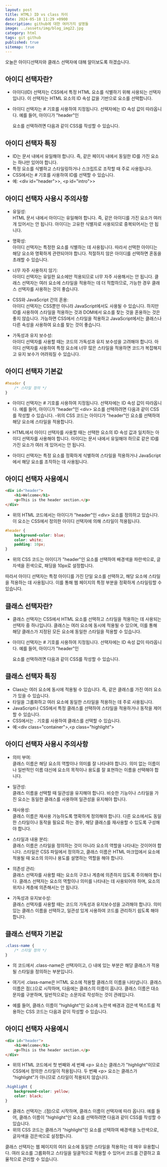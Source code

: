 ```yaml
---
layout: post
title: HTML) ID vs class 차이
date: 2024-05-18 11:29 +0900
description: github에 대한 여러가지 설명들
image: ../assets/img/blog_img22.jpg
category: html
tags: git github
published: true
sitemap: true
---
```


오늘은 아이디선택자와 클래스 선택자에 대해 알이보도록 하겠습니다. 

## 아이디 선택자란?
- 아이디(ID) 선택자는 CSS에서 특정 HTML 요소를 식별하기 위해 사용되는 선택자입니다. 이 선택자는 HTML 요소의 ID 속성 값을 기반으로 요소를 선택합니다.

- 아이디 선택자는 # 기호를 사용하여 지정됩니다. 선택자에는 ID 속성 값이 따라옵니다. 예를 들어, 아이디가 "header"인 <div> 요소를 선택하려면 다음과 같이 CSS를 작성할 수 있습니다.

## 아이디 선택자 특징
- ID는 문서 내에서 유일해야 합니다. 즉, 같은 페이지 내에서 동일한 ID를 가진 요소는 하나만 있어야 합니다.
- 특정 요소를 식별하고 스타일링하거나 스크립트로 조작할 때 주로 사용됩니다.
- CSS에서는 # 기호를 사용하여 ID를 선택할 수 있습니다.
- 예: &lt;div id="header">&gt;, &lt;p id="intro">&gt;

## 아이디 선택자 사용시 주의사항
- 유일성:       
HTML 문서 내에서 아이디는 유일해야 합니다. 즉, 같은 아이디를 가진 요소가 여러 개 있어서는 안 됩니다. 아이디는 고유한 식별자로 사용되므로 중복되어서는 안 됩니다.

- 명확성:       
아이디 선택자는 특정한 요소를 식별하는 데 사용됩니다. 따라서 선택한 아이디는 해당 요소와 명확하게 관련되어야 합니다. 적절하지 않은 아이디를 선택하면 혼동을 초래할 수 있습니다.

- 너무 자주 사용하지 않기:       
아이디 선택자는 유일한 요소에만 적용되므로 너무 자주 사용해서는 안 됩니다. 클래스 선택자는 여러 요소에 스타일을 적용하는 데 더 적합하므로, 가능한 경우 클래스 선택자를 사용하는 것이 좋습니다.
      
- CSS와 JavaScript 간의 혼용:       
아이디 선택자는 CSS뿐만 아니라 JavaScript에서도 사용될 수 있습니다. 하지만 ID를 사용하여 스타일을 적용하는 것과 DOM에서 요소를 찾는 것을 혼용하는 것은 좋지 않습니다. 가능하면 CSS에서 스타일을 적용하고 JavaScript에서는 클래스나 다른 속성을 사용하여 요소를 찾는 것이 좋습니다.

- 가독성과 유지 보수성:       
아이디 선택자를 사용할 때는 코드의 가독성과 유지 보수성을 고려해야 합니다. 아이디 선택자를 사용하여 특정 요소에 너무 많은 스타일을 적용하면 코드가 복잡해지고 유지 보수가 어려워질 수 있습니다.

## 아이디 선택자 기본값

````css
#header {
    /* 스타일 정의 */
}
````

- 아이디 선택자는 # 기호를 사용하여 지정됩니다. 선택자에는 ID 속성 값이 따라옵니다. 예를 들어, 아이디가 "header"인 &lt;div&gt; 요소를 선택하려면 다음과 같이 CSS를 작성할 수 있습니다.
-위의 CSS 코드는 아이디가 "header"인 요소를 선택하여 해당 요소에 스타일을 적용합니다.

- HTML에서 아이디 선택자를 사용할 때는 선택한 요소의 ID 속성 값과 일치하는 아이디 선택자를 사용해야 합니다. 아이디는 문서 내에서 유일해야 하므로 같은 ID를 가진 요소가 여러 개 있어서는 안 됩니다.

- 아이디 선택자는 특정 요소를 정확하게 식별하여 스타일을 적용하거나 JavaScript에서 해당 요소를 조작하는 데 사용됩니다.

## 아이디 선택자 사용예시

````html
<div id="header">
    <h1>Welcome</h1>
    <p>This is the header section.</p>
</div>
````
- 위의 HTML 코드에서는 아이디가 "header"인 &lt;div&gt; 요소를 정의하고 있습니다. 이 요소는 CSS에서 정의한 아이디 선택자에 의해 스타일이 적용됩니다.

````css
#header {
    background-color: blue;
    color: white;
    padding: 10px;
}
````
- 위의 CSS 코드는 아이디가 "header"인 요소를 선택하여 배경색을 파란색으로, 글자색을 흰색으로, 패딩을 10px로 설정합니다.

따라서 아이디 선택자는 특정 아이디를 가진 단일 요소를 선택하고, 해당 요소에 스타일을 적용하는 데 사용됩니다. 이를 통해 웹 페이지의 특정 부분을 정확하게 스타일링할 수 있습니다.

## 클래스 선택자란?
- 클래스 선택자는 CSS에서 HTML 요소를 선택하고 스타일을 적용하는 데 사용되는 선택자 중 하나입니다. 클래스는 여러 요소에 동시에 적용될 수 있으며, 이를 통해 해당 클래스가 지정된 모든 요소에 동일한 스타일을 적용할 수 있습니다.

- 아이디 선택자는 # 기호를 사용하여 지정됩니다. 선택자에는 ID 속성 값이 따라옵니다. 예를 들어, 아이디가 "header"인 <div> 요소를 선택하려면 다음과 같이 CSS를 작성할 수 있습니다.

## 클래스 선택자 특징
- Class는 여러 요소에 동시에 적용될 수 있습니다. 즉, 같은 클래스를 가진 여러 요소가 있을 수 있습니다.
- 타일을 그룹화하고 여러 요소에 동일한 스타일을 적용하는 데 주로 사용됩니다.
- JavaScript나 CSS에서 특정 클래스를 선택하여 스타일을 적용하거나 동작을 제어할 수 있습니다.
- CSS에서는 . 기호를 사용하여 클래스를 선택할 수 있습니다.
- 예:&lt;div class="container"&gt;,&lt;p class="highlight"&gt;

## 아이디 선택자 사용시 주의사항
- 의미 부여:       
클래스 이름은 해당 요소의 역할이나 의미를 잘 나타내야 합니다. 의미 없는 이름이나 일반적인 이름 대신에 요소의 목적이나 용도를 잘 표현하는 이름을 선택해야 합니다.

- 일관성:      
클래스 이름을 선택할 때 일관성을 유지해야 합니다. 비슷한 기능이나 스타일을 가진 요소는 동일한 클래스를 사용하여 일관성을 유지해야 합니다.

- 재사용성:       
클래스 이름은 재사용 가능하도록 명확하게 정의해야 합니다. 다른 요소에서도 동일한 스타일이나 동작을 필요로 하는 경우, 해당 클래스를 재사용할 수 있도록 구성해야 합니다.

- 스타일과 내용 분리:       
클래스 이름은 스타일을 정의하는 것이 아니라 요소의 역할을 나타내는 것이어야 합니다. 스타일은 CSS 파일에서 정의하고, 클래스 이름은 HTML 마크업에서 요소에 적용될 때 요소의 의미나 용도를 설명하는 역할을 해야 합니다.

- 의존성 관리:       
클래스 선택자를 사용할 때는 요소의 구조나 계층에 의존하지 않도록 주의해야 합니다. 클래스 선택자는 요소의 역할이나 의미를 나타내는 데 사용되어야 하며, 요소의 위치나 계층에 의존해서는 안 됩니다.

- 가독성과 유지보수성:       
클래스 선택자를 사용할 때는 코드의 가독성과 유지보수성을 고려해야 합니다. 의미 있는 클래스 이름을 선택하고, 일관성 있게 사용하여 코드를 관리하기 쉽도록 해야 합니다.

## 클래스 선택자 기본값

````css
.class-name {
    /* 스타일 정의 */
}
````

- 의 코드에서 .class-name은 선택자이고, {} 내에 있는 부분은 해당 클래스가 적용될 스타일을 정의하는 부분입니다.

- 여기서 .class-name은 HTML 요소에 적용할 클래스의 이름을 나타냅니다. 클래스 이름은 점(.)으로 시작하며, 다음에는 클래스의 이름이 옵니다. 클래스 이름은 대소문자를 구분하며, 일반적으로는 소문자로 작성하는 것이 관례입니다.

- 예를 들어, 클래스 이름이 "highlight"인 요소에 노란색 배경과 검은색 텍스트를 적용하는 CSS 코드는 다음과 같이 작성할 수 있습니다.

## 아이디 선택자 사용예시

````html
<div id="header">
    <h1>Welcome</h1>
    <p>This is the header section.</p>
</div>
````
- 위의 HTML 코드에서 첫 번째와 세 번째 &lt;p&gt; 요소는 클래스가 "highlight"이므로 CSS에서 정의한 스타일이 적용됩니다. 두 번째 &lt;p&gt; 요소는 클래스가 "highlight"가 아니므로 스타일이 적용되지 않습니다.

````css
.highlight {
    background-color: yellow;
    color: black;
}
````
- 클래스 선택자는 .(점)으로 시작하며, 클래스 이름이 선택자에 따라 옵니다. 예를 들어, 클래스 이름이 "highlight"인 요소를 선택하려면 다음과 같이 CSS를 작성할 수 있습니다.
- 위의 CSS 코드는 클래스가 "highlight"인 요소를 선택하여 배경색을 노란색으로, 글자색을 검은색으로 설정합니다.

클래스 선택자는 웹 페이지의 여러 요소에 동일한 스타일을 적용하는 데 매우 유용합니다. 여러 요소를 그룹화하고 스타일을 일괄적으로 적용할 수 있어서 코드를 간결하고 효율적으로 관리할 수 있습니다.